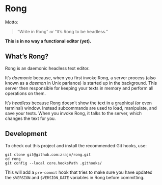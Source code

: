 # Rong

Motto:

> “Write in Rong” *or* “It’s Rong to be headless.”

**This is in no way a functional editor (yet).**


## What’s Rong?

Rong is an daemonic headless text editor.

It’s *daemonic* because, when you first invoke Rong, a server process (also
known as a *daemon* in Unix parlance) is started up in the background. This
server then responsible for keeping your texts in memory and perform all
operations on them.

It’s *headless* because Rong doesn’t show the text in a graphical (or even
terminal) window. Instead subcommands are used to load, manipulate, and save
your texts. When you invoke Rong, it talks to the server, which changes the
text for you.


## Development

To check out this project and install the recommended Git hooks, use:

    git clone git@github.com:zrajm/rong.git
    cd rong
    git config --local core.hooksPath .githooks/

This will add a `pre-commit` hook that tries to make sure you have updated the
`$VERSION` and `$VERSION_DATE` variables in Rong before committing.

<!--[eof]-->
